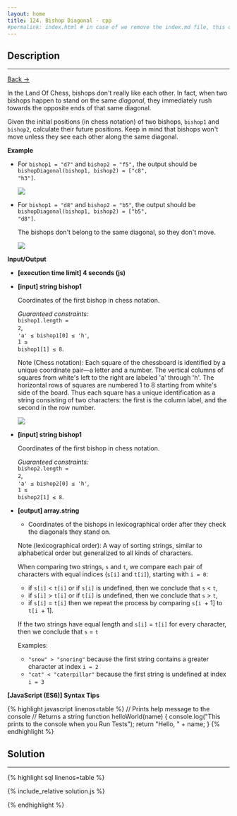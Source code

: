 ```yaml
---
layout: home
title: 124. Bishop Diagonal - cpp
#permalink: index.html # in case of we remove the index.md file, this doc will be the index page
---
```


<div class="row">
<div class="columnStmt" markdown="1">

## Description

---

[Back -> ](../README.md)

In the Land Of Chess, bishops don't really like each other. In fact, when two bishops happen to stand on the same _diagonal_, they immediately rush towards the opposite ends of that same diagonal.

Given the initial positions (in chess notation) of two bishops, <code>bishop1</code> and <code>bishop2</code>, calculate their future positions. Keep in mind that bishops won't move unless they see each other along the same diagonal.

**Example**

- For <code>bishop1 = "d7"</code> and <code>bishop2 = "f5",</code> the output should be
  <code>bishopDiagonal(bishop1, bishop2) = ["c8", "h3"]</code>.

  ![](./images/ex1.jpg)

- For <code>bishop1 = "d8"</code> and <code>bishop2 = "b5"</code>, the output should be
  <code>bishopDiagonal(bishop1, bishop2) = ["b5", "d8"]</code>.

  The bishops don't belong to the same diagonal, so they don't move.

  ![](./images/ex2.jpg)

**Input/Output**

- **[execution time limit] 4 seconds (js)**

- **[input] string bishop1**

  Coordinates of the first bishop in chess notation.<br>

  _Guaranteed constraints:_<br>
  <code>bishop1.length = 2</code>,<br>
  <code>'a' ≤ bishop1[0] ≤ 'h'</code>,<br>
  <code>1 ≤ bishop1[1] ≤ 8</code>.

  Note (Chess notation): Each square of the chessboard is identified by a unique coordinate pair—a letter and a number. The vertical columns of squares from white's left to the right are labeled 'a' through 'h'. The horizontal rows of squares are numbered 1 to 8 starting from white's side of the board. Thus each square has a unique identification as a string consisting of two characters: the first is the column label, and the second in the row number.

  ![](./images/note.png)

- **[input] string bishop1**

  Coordinates of the first bishop in chess notation.<br>

  _Guaranteed constraints:_<br>
  <code>bishop2.length = 2</code>,<br>
  <code>'a' ≤ bishop2[0] ≤ 'h'</code>,<br>
  <code>1 ≤ bishop2[1] ≤ 8</code>.

* **[output] array.string**

  - Coordinates of the bishops in lexicographical order after they check the diagonals they stand on.

  Note (lexicographical order): A way of sorting strings, similar to alphabetical order but generalized to all kinds of characters.

  When comparing two strings, <code>s</code> and <code>t</code>, we compare each pair of characters with equal indices (<code>s[i]</code> and <code>t[i]</code>), starting with <code>i = 0</code>:

  - if <code>s[i]</code> < <code>t[i]</code> or if <code>s[i]</code> is undefined, then we conclude that <code>s</code> < <code>t</code>,
  - if <code>s[i]</code> > <code>t[i]</code> or if <code>t[i]</code> is undefined, then we conclude that <code>s</code> > <code>t</code>,
  - if <code>s[i]</code> = <code>t[i]</code> then we repeat the process by comparing <code>s[i </code>+ 1] to <code>t[i </code>+ 1].

  If the two strings have equal length and <code>s[i]</code> = <code>t[i]</code> for every character, then we conclude that <code>s</code> = <code>t</code>

  Examples:

  - <code>"snow" > "snoring"</code> because the first string contains a greater character at index <code>i = 2</code>
  - <code>"cat" < "caterpillar"</code> because the first string is undefined at index <code>i = 3</code>

**[JavaScript (ES6)] Syntax Tips**

{% highlight javascript linenos=table %}
// Prints help message to the console
// Returns a string
function helloWorld(name) {
console.log("This prints to the console when you Run Tests");
return "Hello, " + name;
}
{% endhighlight %}

</div>
<div class="columnSol" markdown="1">

## Solution

---

{% highlight sql linenos=table %}

{% include_relative solution.js %}

{% endhighlight %}

</div>
</div>

